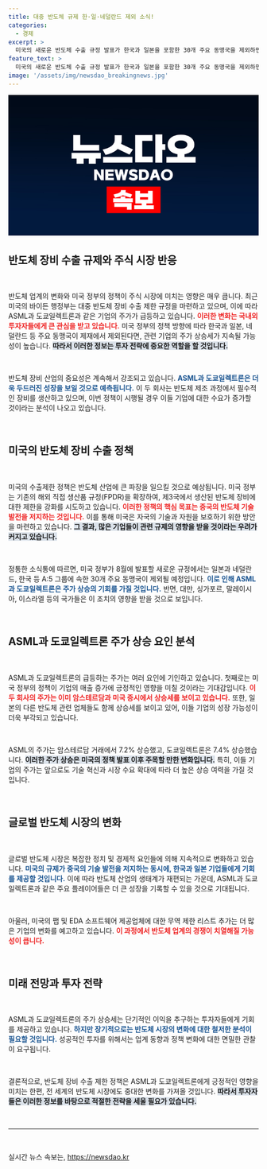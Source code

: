 ```yaml
---
title: 대중 반도체 규제 한·일·네덜란드 제외 소식!
categories:
  - 경제
excerpt: >
  미국의 새로운 반도체 수출 규정 발표가 한국과 일본을 포함한 30개 주요 동맹국을 제외하면서 ASML과 도쿄일렉트론의 주가가 급등했습니다. 이로 인해 반도체 업계가 다시 주목을 받고 있습니다!
feature_text: >
  미국의 새로운 반도체 수출 규정 발표가 한국과 일본을 포함한 30개 주요 동맹국을 제외하면서 ASML과 도쿄일렉트론의 주가가 급등했습니다. 이로 인해 반도체 업계가 다시 주목을 받고 있습니다!
image: '/assets/img/newsdao_breakingnews.jpg'
---
```


<p><img src="/assets/img/newsdao_breakingnews.jpg" alt="ranknews 속보" /></p>

<h2 data-ke-size="size26">반도체 장비 수출 규제와 주식 시장 반응</h2>

<p data-ke-size="size16">&nbsp;</p>

<p>반도체 업계의 변화와 미국 정부의 정책이 주식 시장에 미치는 영향은 매우 큽니다. 최근 미국의 바이든 행정부는 대중 반도체 장비 수출 제한 규정을 마련하고 있으며, 이에 따라 ASML과 도쿄일렉트론과 같은 기업의 주가가 급등하고 있습니다. <b><span style="color: #ee2323;">이러한 변화는 국내외 투자자들에게 큰 관심을 받고 있습니다.</span></b> 미국 정부의 정책 방향에 따라 한국과 일본, 네덜란드 등 주요 동맹국이 제재에서 제외된다면, 관련 기업의 주가 상승세가 지속될 가능성이 높습니다. <b><span style="background-color: #21538527;">따라서 이러한 정보는 투자 전략에 중요한 역할을 할 것입니다.</span></b> </p>

<p data-ke-size="size16">&nbsp;</p>

<p>반도체 장비 산업의 중요성은 계속해서 강조되고 있습니다. <b><span style="color: #1a5490;">ASML과 도쿄일렉트론은 더욱 두드러진 성장을 보일 것으로 예측됩니다.</span></b> 이 두 회사는 반도체 제조 과정에서 필수적인 장비를 생산하고 있으며, 이번 정책이 시행될 경우 이들 기업에 대한 수요가 증가할 것이라는 분석이 나오고 있습니다.</p>

<p data-ke-size="size16">&nbsp;</p>

<h2 data-ke-size="size26">미국의 반도체 장비 수출 정책</h2>

<p data-ke-size="size16">&nbsp;</p>

<p>미국의 수출제한 정책은 반도체 산업에 큰 파장을 일으킬 것으로 예상됩니다. 미국 정부는 기존의 해외 직접 생산품 규정(FPDR)을 확장하여, 제3국에서 생산된 반도체 장비에 대한 제한을 강화를 시도하고 있습니다. <b><span style="color: #ee2323;">이러한 정책의 핵심 목표는 중국의 반도체 기술 발전을 저지하는 것입니다.</span></b> 이를 통해 미국은 자국의 기술과 자원을 보호하기 위한 방안을 마련하고 있습니다. <b><span style="background-color: #21538527;">그 결과, 많은 기업들이 관련 규제의 영향을 받을 것이라는 우려가 커지고 있습니다.</span></b></p>

<p data-ke-size="size16">&nbsp;</p>

<p>정통한 소식통에 따르면, 미국 정부가 8월에 발표할 새로운 규정에서는 일본과 네덜란드, 한국 등 A:5 그룹에 속한 30개 주요 동맹국이 제외될 예정입니다. <b><span style="color: #1a5490;">이로 인해 ASML과 도쿄일렉트론은 주가 상승의 기회를 가질 것입니다.</span></b> 반면, 대만, 싱가포르, 말레이시아, 이스라엘 등의 국가들은 이 조치의 영향을 받을 것으로 보입니다.</p>

<p data-ke-size="size16">&nbsp;</p>

<h2 data-ke-size="size26">ASML과 도쿄일렉트론 주가 상승 요인 분석</h2>

<p data-ke-size="size16">&nbsp;</p>

<p>ASML과 도쿄일렉트론의 급등하는 주가는 여러 요인에 기인하고 있습니다. 첫째로는 미국 정부의 정책이 기업의 매출 증가에 긍정적인 영향을 미칠 것이라는 기대감입니다. <b><span style="color: #ee2323;">이 두 회사의 주가는 이미 암스테르담과 미국 증시에서 상승세를 보이고 있습니다.</span></b> 또한, 일본의 다른 반도체 관련 업체들도 함께 상승세를 보이고 있어, 이들 기업의 성장 가능성이 더욱 부각되고 있습니다. </p>

<p data-ke-size="size16">&nbsp;</p>

<p>ASML의 주가는 암스테르담 거래에서 7.2% 상승했고, 도쿄일렉트론은 7.4% 상승했습니다. <b><span style="background-color: #21538527;">이러한 주가 상승은 미국의 정책 발표 이후 주목할 만한 변화입니다.</span></b> 특히, 이들 기업의 주가는 앞으로도 기술 혁신과 시장 수요 확대에 따라 더 높은 상승 여력을 가질 것입니다.</p>

<p data-ke-size="size16">&nbsp;</p>

<h2 data-ke-size="size26">글로벌 반도체 시장의 변화</h2>

<p data-ke-size="size16">&nbsp;</p>

<p>글로벌 반도체 시장은 복잡한 정치 및 경제적 요인들에 의해 지속적으로 변화하고 있습니다. <b><span style="color: #1a5490;">미국의 규제가 중국의 기술 발전을 저지하는 동시에, 한국과 일본 기업들에게 기회를 제공할 것입니다.</span></b> 이에 따라 반도체 산업의 생태계가 재편되는 가운데, ASML과 도쿄일렉트론과 같은 주요 플레이어들은 더 큰 성장을 기록할 수 있을 것으로 기대됩니다. </p>

<p data-ke-size="size16">&nbsp;</p>

<p>아울러, 미국의 팹 및 EDA 소프트웨어 제공업체에 대한 무역 제한 리스트 추가는 더 많은 기업의 변화를 예고하고 있습니다. <b><span style="color: #ee2323;">이 과정에서 반도체 업계의 경쟁이 치열해질 가능성이 큽니다.</span></b> </p>

<p data-ke-size="size16">&nbsp;</p>

<h2 data-ke-size="size26">미래 전망과 투자 전략</h2>

<p data-ke-size="size16">&nbsp;</p>

<p>ASML과 도쿄일렉트론의 주가 상승세는 단기적인 이익을 추구하는 투자자들에게 기회를 제공하고 있습니다. <b><span style="color: #1a5490;">하지만 장기적으로는 반도체 시장의 변화에 대한 철저한 분석이 필요할 것입니다.</span></b> 성공적인 투자를 위해서는 업계 동향과 정책 변화에 대한 면밀한 관찰이 요구됩니다. </p>

<p data-ke-size="size16">&nbsp;</p>

<p>결론적으로, 반도체 장비 수출 제한 정책은 ASML과 도쿄일렉트론에게 긍정적인 영향을 미치는 한편, 전 세계의 반도체 시장에도 중대한 변화를 가져올 것입니다. <b><span style="background-color: #21538527;">따라서 투자자들은 이러한 정보를 바탕으로 적절한 전략을 세울 필요가 있습니다.</span></b> </p>

<p data-ke-size="size16">&nbsp;</p>

<hr style="border-top: 1px solid #ccc;">

<p data-ke-size="size16">&nbsp;</p>
실시간 뉴스 속보는, <a href="https://newsdao.kr" rel="dofollow">https://newsdao.kr</a>


